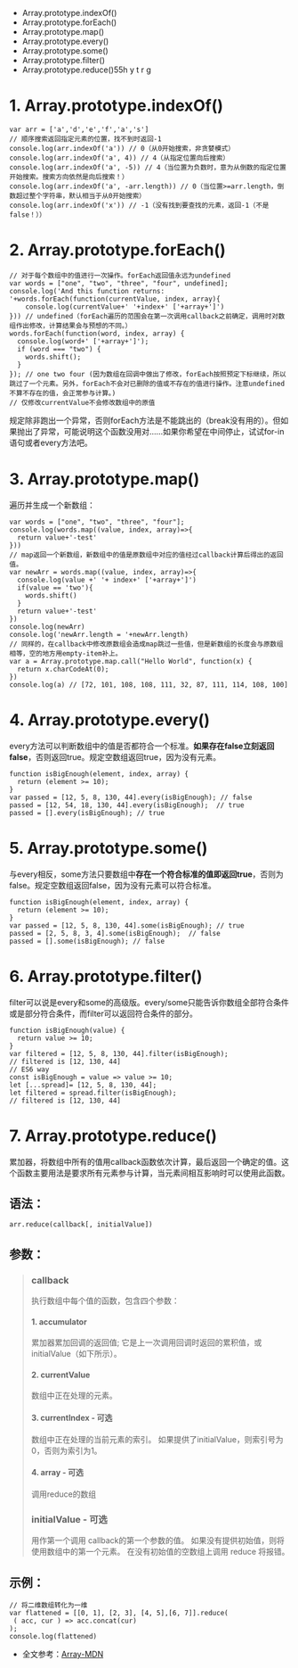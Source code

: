 * Array.prototype.indexOf()
* Array.prototype.forEach()
* Array.prototype.map()
* Array.prototype.every()
* Array.prototype.some()
* Array.prototype.filter()
* Array.prototype.reduce()55h y t r g

# 1. Array.prototype.indexOf()
```
var arr = ['a','d','e','f','a','s']
// 顺序搜索返回指定元素的位置，找不到时返回-1
console.log(arr.indexOf('a')) // 0（从0开始搜索，非贪婪模式）
console.log(arr.indexOf('a', 4)) // 4（从指定位置向后搜索）
console.log(arr.indexOf('a', -5)) // 4（当位置为负数时，意为从倒数的指定位置开始搜索。搜索方向依然是向后搜索！）
console.log(arr.indexOf('a', -arr.length)) // 0（当位置>=arr.length，倒数超过整个字符串，默认相当于从0开始搜索）
console.log(arr.indexOf('x')) // -1（没有找到要查找的元素，返回-1（不是false！））
```
# 2. Array.prototype.forEach()
```
// 对于每个数组中的值进行一次操作。forEach返回值永远为undefined
var words = ["one", "two", "three", "four", undefined];
console.log('And this function returns: '+words.forEach(function(currentValue, index, array){
    console.log(currentValue+' '+index+' ['+array+']')
})) // undefined（forEach遍历的范围会在第一次调用callback之前确定，调用时对数组作出修改，计算结果会与预想的不同。）
words.forEach(function(word, index, array) {
  console.log(word+' ['+array+']');
  if (word === "two") {
    words.shift();
  }
}); // one two four (因为数组在回调中做出了修改，forEach按照预定下标继续，所以跳过了一个元素。另外，forEach不会对已删除的值或不存在的值进行操作。注意undefined不算不存在的值，会正常参与计算。)
// 仅修改currentValue不会修改数组中的原值
```
规定除非跑出一个异常，否则forEach方法是不能跳出的（break没有用的）。但如果抛出了异常，可能说明这个函数没用对……如果你希望在中间停止，试试for-in语句或者every方法吧。
# 3. Array.prototype.map()
遍历并生成一个新数组：
```
var words = ["one", "two", "three", "four"];
console.log(words.map((value, index, array)=>{
  return value+'-test'
}))
// map返回一个新数组，新数组中的值是原数组中对应的值经过callback计算后得出的返回值。
var newArr = words.map((value, index, array)=>{
  console.log(value +' '+ index+' ['+array+']')
  if(value == 'two'){
    words.shift()
  }
  return value+'-test'
})
console.log(newArr)
console.log('newArr.length = '+newArr.length)
// 同样的，在callback中修改原数组会造成map跳过一些值，但是新数组的长度会与原数组相等，空的地方用empty-item补上。
var a = Array.prototype.map.call("Hello World", function(x) { 
  return x.charCodeAt(0); 
})
console.log(a) // [72, 101, 108, 108, 111, 32, 87, 111, 114, 108, 100]
```
# 4. Array.prototype.every()
every方法可以判断数组中的值是否都符合一个标准。**如果存在false立刻返回false**，否则返回true。规定空数组返回true，因为没有元素。
```
function isBigEnough(element, index, array) {
  return (element >= 10);
}
var passed = [12, 5, 8, 130, 44].every(isBigEnough); // false
passed = [12, 54, 18, 130, 44].every(isBigEnough);  // true
passed = [].every(isBigEnough); // true
```
# 5. Array.prototype.some()
与every相反，some方法只要数组中**存在一个符合标准的值即返回true**，否则为false。规定空数组返回false，因为没有元素可以符合标准。
```
function isBigEnough(element, index, array) {
  return (element >= 10);
}
var passed = [12, 5, 8, 130, 44].some(isBigEnough); // true
passed = [2, 5, 8, 3, 4].some(isBigEnough);  // false
passed = [].some(isBigEnough); // false
```
# 6. Array.prototype.filter()
filter可以说是every和some的高级版。every/some只能告诉你数组全部符合条件或是部分符合条件，而filter可以返回符合条件的部分。
```
function isBigEnough(value) {
  return value >= 10;
}
var filtered = [12, 5, 8, 130, 44].filter(isBigEnough);
// filtered is [12, 130, 44]
// ES6 way
const isBigEnough = value => value >= 10;
let [...spread]= [12, 5, 8, 130, 44];
let filtered = spread.filter(isBigEnough);
// filtered is [12, 130, 44]
```

# 7. Array.prototype.reduce()
累加器，将数组中所有的值用callback函数依次计算，最后返回一个确定的值。这个函数主要用法是要求所有元素参与计算，当元素间相互影响时可以使用此函数。
## 语法：
```
arr.reduce(callback[, initialValue])
```
## 参数：
> ### callback
> 执行数组中每个值的函数，包含四个参数：
>  #### 1. accumulator
>  累加器累加回调的返回值; 它是上一次调用回调时返回的累积值，或initialValue（如下所示）。
>  #### 2. currentValue
>  数组中正在处理的元素。
>  #### 3. currentIndex - 可选
>  数组中正在处理的当前元素的索引。 如果提供了initialValue，则索引号为0，否则为索引为1。
>  #### 4. array - 可选
>  调用reduce的数组
> ### initialValue - 可选
> 用作第一个调用 callback的第一个参数的值。 如果没有提供初始值，则将使用数组中的第一个元素。 在没有初始值的空数组上调用 reduce 将报错。
## 示例：
```
// 将二维数组转化为一维
var flattened = [[0, 1], [2, 3], [4, 5],[6, 7]].reduce(
 ( acc, cur ) => acc.concat(cur)
);
console.log(flattened)
```

* 全文参考：[Array-MDN](https://developer.mozilla.org/zh-CN/docs/Web/JavaScript/Reference/Global_Objects/Array)

